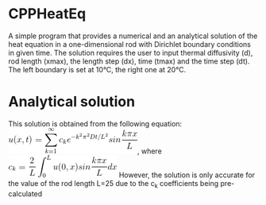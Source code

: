 # CPPHeatEq
A simple program that provides a numerical and an analytical solution 
of the heat equation in a one-dimensional rod with Dirichlet boundary conditions in given time. The solution requires the user to input
thermal diffusivity (d), rod length (xmax), the length step (dx), time (tmax) and the time step (dt). The left boundary is set at 10°C, the right one at 20°C.
# Analytical solution
This solution is obtained from the following equation: ![Alt text](img/main.png?raw=true), where ![Alt text](img/ck.png?raw=true)
However, the solution is only accurate for the value of the rod length L=25 due to the c<sub>k</sub> coefficients being pre-calculated
